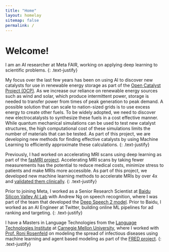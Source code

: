 ```yaml
---
title: "Home"
layout: homelay
sitemap: false
permalink: /
---
```


<style>
code {padding: 6px 8px; font-size: 90%;}
</style>

# Welcome!

I am an AI researcher at Meta FAIR, working on applying deep learning to scientific problems.
{: .text-justify}

My focus over the last few years has been on using AI to discover new catalysts for use in renewable energy storage as part of the <a href="https://opencatalystproject.org/" target="_blank">Open Catalyst Project (OCP)</a>. 
As we increase our reliance on renewable energy sources such as wind and solar, which produce intermittent power, storage is needed to transfer power from times of peak generation to peak demand.
A possible solution that can scale to nation-sized grids is to use excess energy to create other fuels. To be widely adopted, we need to discover new electrocatalysts to synthesize these fuels in a cost effective manner. While quantum mechanical simulations can be used to test new catalyst structures, the high computational cost of these simulations limits the number of materials that can be tested. As part of this project, we are developing new methods for finding effective catalysts by using Machine Learning to efficiently approximate these calculations.
{: .text-justify}

Previously, I had worked on accelerating MRI scans using deep learning as part of the <a href="https://fastmri.org/" target="_blank">fasMRI project</a>. Accelerating MRI scans by taking fewer measurements has the potential to reduce medical costs, minimize stress to patients and make MRIs more accessible. As part of this project, we developed new machine learning methods to accelerate MRIs by over 4x and <a href="https://pubs.rsna.org/doi/10.1148/radiol.220425" target="_blank">validated them clinically</a>.
{: .text-justify}

Prior to joining Meta, I worked as a Senior Research Scientist at <a href="http://research.baidu.com/" target="_blank">Baidu Silicon Valley AI Lab</a> with Andrew Ng on speech recognition, where I was part of the team that developed the <a href="https://proceedings.mlr.press/v48/amodei16.pdf" target="_blank">Deep Speech 2 model</a>. Prior to Baidu, I worked as an AI Engineer at Twitter, building online ML pipelines for ad ranking and targeting.
{: .text-justify}

I have a Masters in Language Technologies from the <a href="https://www.lti.cs.cmu.edu/" target="_blank">Language Technologies Institute</a> at <a href="https://www.cmu.edu/" target="_blank">Carnegie Mellon University</a>, where I worked with <a href="http://www.cs.cmu.edu/~roni/" target="_blank">Prof. Roni Rosenfeld</a> on modeling the spread of infectious diseases using machine learning and agent based modeling as part of the <a href="https://fred.publichealth.pitt.edu/" target="_blank">FRED project</a>.
{: .text-justify}
